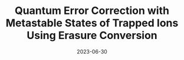---
title: "Quantum Error Correction with Metastable States of Trapped Ions Using Erasure Conversion"
collection: publications
permalink: /publication/2023-06-30-Erasure
excerpt: "Erasures, or errors with known locations, are more favorable than typical Pauli errors for quantum error correction. We suggest converting physical noise to erasures on trapped ions by using metastable atomic states as qubit states. Then we compare the error-correction performance of metastable and ground qubits under various physical constraints."
date: 2023-06-30
venue: 'PRX Quantum'
paperno: '4, 020358'
authors: '<b>MK</b>, W.C. Campbell, and K.R. Brown'
paperurl: 'https://journals.aps.org/prxquantum/abstract/10.1103/PRXQuantum.4.020358'
arXiv: 'arXiv:2210.15024'
arXivurl: 'https://arxiv.org/abs/2210.15024'
talk: "Accepted talk at the 6th International Conference on Quantum Error Correction (QEC23), Sydney [[Talk](https://www.youtube.com/watch?v=w9lsirxfXXs)]"
---